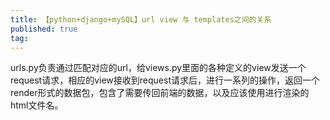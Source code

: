 ```yaml
---
title: 【python+django+mySQL】url view 与 templates之间的关系
published: true
tag: 
---
```


urls.py负责通过匹配对应的url，给views.py里面的各种定义的view发送一个request请求，相应的view接收到request请求后，进行一系列的操作，返回一个render形式的数据包，包含了需要传回前端的数据，以及应该使用进行渲染的html文件名。